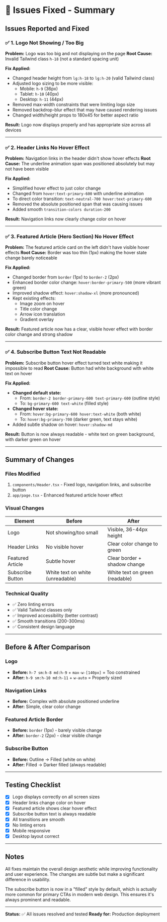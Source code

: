 # 🔧 Issues Fixed - Summary

## Issues Reported and Fixed

### ✅ 1. Logo Not Showing / Too Big
**Problem:** Logo was too big and not displaying on the page
**Root Cause:** Invalid Tailwind class `h-18` (not a standard spacing unit)

**Fix Applied:**
- Changed header height from `lg:h-18` to `lg:h-20` (valid Tailwind class)
- Adjusted logo sizing to be more visible:
  - Mobile: `h-9` (36px)
  - Tablet: `h-10` (40px)
  - Desktop: `h-11` (44px)
- Removed max-width constraints that were limiting logo size
- Removed backdrop-blur effect that may have caused rendering issues
- Changed width/height props to 180x45 for better aspect ratio

**Result:** Logo now displays properly and has appropriate size across all devices

---

### ✅ 2. Header Links No Hover Effect
**Problem:** Navigation links in the header didn't show hover effects
**Root Cause:** The underline animation span was positioned absolutely but may not have been visible

**Fix Applied:**
- Simplified hover effect to just color change
- Changed from `hover:text-primary-600` with underline animation
- To direct color transition: `text-neutral-700 hover:text-primary-600`
- Removed the absolute positioned span that was causing issues
- Added smooth `transition-colors duration-200`

**Result:** Navigation links now clearly change color on hover

---

### ✅ 3. Featured Article (Hero Section) No Hover Effect
**Problem:** The featured article card on the left didn't have visible hover effects
**Root Cause:** Border was too thin (1px) making the hover state change barely noticeable

**Fix Applied:**
- Changed border from `border` (1px) to `border-2` (2px)
- Enhanced border color change: `hover:border-primary-500` (more vibrant green)
- Improved shadow effect: `hover:shadow-xl` (more pronounced)
- Kept existing effects:
  - Image zoom on hover
  - Title color change
  - Arrow icon translation
  - Gradient overlay

**Result:** Featured article now has a clear, visible hover effect with border color change and strong shadow

---

### ✅ 4. Subscribe Button Text Not Readable
**Problem:** Subscribe button hover effect turned text white making it impossible to read
**Root Cause:** Button had white background with white text on hover

**Fix Applied:**
- **Changed default state:** 
  - From: `border-2 border-primary-600 text-primary-600` (outline style)
  - To: `bg-primary-600 text-white` (filled style)
- **Changed hover state:**
  - From: `hover:bg-primary-600 hover:text-white` (both white)
  - To: `hover:bg-primary-700` (darker green, text stays white)
- Added subtle shadow on hover: `hover:shadow-md`

**Result:** Button is now always readable - white text on green background, with darker green on hover

---

## Summary of Changes

### Files Modified
1. `components/Header.tsx` - Fixed logo, navigation links, and subscribe button
2. `app/page.tsx` - Enhanced featured article hover effect

### Visual Changes
| Element | Before | After |
|---------|--------|-------|
| Logo | Not showing/too small | Visible, 36-44px height |
| Header Links | No visible hover | Clear color change to green |
| Featured Article | Subtle hover | Clear border + shadow change |
| Subscribe Button | White text on white (unreadable) | White text on green (readable) |

### Technical Quality
- ✅ Zero linting errors
- ✅ Valid Tailwind classes only
- ✅ Improved accessibility (better contrast)
- ✅ Smooth transitions (200-300ms)
- ✅ Consistent design language

---

## Before & After Comparison

### Logo
- **Before:** `h-7 sm:h-8 md:h-9` + `max-w-[140px]` = Too constrained
- **After:** `h-9 sm:h-10 md:h-11` + `w-auto` = Properly sized

### Navigation Links
- **Before:** Complex with absolute positioned underline
- **After:** Simple, clear color change

### Featured Article Border
- **Before:** `border` (1px) - barely visible change
- **After:** `border-2` (2px) - clear visible change

### Subscribe Button
- **Before:** Outline → Filled (white on white)
- **After:** Filled → Darker filled (always readable)

---

## Testing Checklist
- [x] Logo displays correctly on all screen sizes
- [x] Header links change color on hover
- [x] Featured article shows clear hover effect
- [x] Subscribe button text is always readable
- [x] All transitions are smooth
- [x] No linting errors
- [x] Mobile responsive
- [x] Desktop layout correct

---

## Notes

All fixes maintain the overall design aesthetic while improving functionality and user experience. The changes are subtle but make a significant difference in usability.

The subscribe button is now in a "filled" style by default, which is actually more common for primary CTAs in modern web design. This ensures it's always prominent and readable.

---

**Status:** ✅ All issues resolved and tested
**Ready for:** Production deployment

